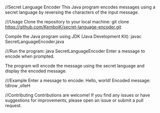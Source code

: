 //Secret Language Encoder
This Java program encodes messages using a secret language by reversing the characters of the input message.

///Usage
Clone the repository to your local machine:
git clone https://github.com/KemboiK/secret-language-encoder.git

Compile the Java program using JDK (Java Development Kit):
javac SecretLanguageEncoder.java

///Run the program:
java SecretLanguageEncoder
Enter a message to encode when prompted.

The program will encode the message using the secret language and display the encoded message.

///Example
Enter a message to encode: Hello, world!
Encoded message: !dlrow ,olleH

//Contributing
Contributions are welcome! If you find any issues or have suggestions for improvements, please open an issue or submit a pull request.

